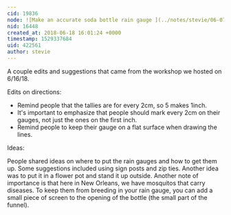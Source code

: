 ```yaml
---
cid: 19836
node: ![Make an accurate soda bottle rain gauge ](../notes/stevie/06-07-2018/accurate-soda-bottle-rain-gauge)
nid: 16448
created_at: 2018-06-18 16:01:24 +0000
timestamp: 1529337684
uid: 422561
author: stevie
---
```


A couple edits and suggestions that came from the workshop we hosted on  6/16/18. 

Edits on directions:

- Remind people that the tallies are for every 2cm, so 5 makes 1inch.
- It's important to emphasize that people should mark every 2cm on their gauges, not just the ones on the first inch.
- Remind people to keep their gauge on a flat surface when drawing the lines. 

Ideas:

People shared ideas on where to put the rain gauges and how to get them up. Some suggestions included using sign posts and zip ties. Another idea was to put it in a flower pot and stand it up outside. 
Another note of importance is that here in New Orleans, we have mosquitos that carry diseases. To keep them from breeding in your rain gauge, you can add a small piece of screen to the opening of the bottle (the small part of the funnel). 

